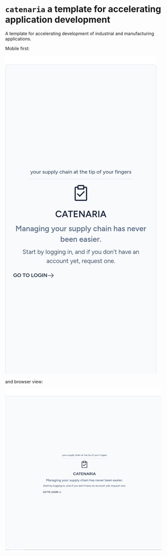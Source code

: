 # `catenaria` a template for accelerating application development

A template for accelerating development of industrial and manufacturing applications.

Mobile first:

![welcome on mobile](./docs/screenshots/catenaria-php84.local_welcome_mobile.png)

and browser view:

![welcome on browser](./docs/screenshots/catenaria-php84.local_wolcome_viewport.png)
